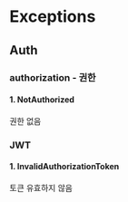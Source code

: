 # Exceptions

## Auth

### authorization - 권한

#### 1. NotAuthorized

권한 없음

### JWT

#### 1. InvalidAuthorizationToken

토큰 유효하지 않음
